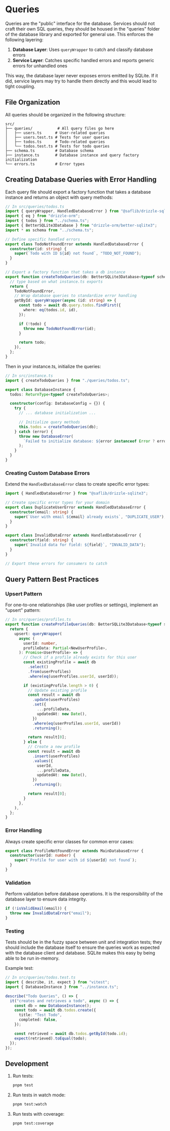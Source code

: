 # Queries

Queries are the "public" interface for the database. Services should not craft their own SQL queries, they should be housed in the "queries" folder of the database library and exported for general use. This enforces the following layering:

1. **Database Layer**: Uses `queryWrapper` to catch and classify database errors
2. **Service Layer**: Catches specific handled errors and reports generic errors for unhandled ones

This way, the database layer never exposes errors emitted by SQLite. If it did, service layers may try
to handle them directly and this would lead to tight coupling.

## File Organization

All queries should be organized in the following structure:

```
src/
├── queries/           # All query files go here
│   ├── users.ts      # User-related queries
│   ├── users.test.ts # Tests for user queries
│   ├── todos.ts      # Todo-related queries
│   └── todos.test.ts # Tests for todo queries
├── schema.ts         # Database schema
├── instance.ts       # Database instance and query factory initialization
└── errors.ts         # Error types
```

## Creating Database Queries with Error Handling

Each query file should export a factory function that takes a database instance and returns an object with query methods:

```typescript
// In src/queries/todos.ts
import { queryWrapper, HandledDatabaseError } from "@saflib/drizzle-sqlite3";
import { eq } from "drizzle-orm";
import { todos } from "../schema.ts";
import { BetterSQLite3Database } from "drizzle-orm/better-sqlite3";
import * as schema from "../schema.ts";

// Define specific handled errors
export class TodoNotFoundError extends HandledDatabaseError {
  constructor(id: string) {
    super(`Todo with ID ${id} not found`, "TODO_NOT_FOUND");
  }
}

// Export a factory function that takes a db instance
export function createTodoQueries(db: BetterSQLite3Database<typeof schema>) {
  // type based on what instance.ts exports
  return {
    TodoNotFoundError,
    // Wrap database queries to standardize error handling
    getById: queryWrapper(async (id: string) => {
      const todo = await db.query.todos.findFirst({
        where: eq(todos.id, id),
      });

      if (!todo) {
        throw new TodoNotFoundError(id);
      }

      return todo;
    }),
  };
}
```

Then in your instance.ts, initialize the queries:

```typescript
// In src/instance.ts
import { createTodoQueries } from "./queries/todos.ts";

export class DatabaseInstance {
  todos: ReturnType<typeof createTodoQueries>;

  constructor(config: DatabaseConfig = {}) {
    try {
      // ... database initialization ...

      // Initialize query methods
      this.todos = createTodoQueries(db);
    } catch (error) {
      throw new DatabaseError(
        `Failed to initialize database: ${error instanceof Error ? error.message : String(error)}`,
      );
    }
  }
}
```

### Creating Custom Database Errors

Extend the `HandledDatabaseError` class to create specific error types:

```typescript
import { HandledDatabaseError } from "@saflib/drizzle-sqlite3";

// Create specific error types for your domain
export class DuplicateUserError extends HandledDatabaseError {
  constructor(email: string) {
    super(`User with email ${email} already exists`, "DUPLICATE_USER");
  }
}

export class InvalidDataError extends HandledDatabaseError {
  constructor(field: string) {
    super(`Invalid data for field: ${field}`, "INVALID_DATA");
  }
}

// Export these errors for consumers to catch
```

## Query Pattern Best Practices

### Upsert Pattern

For one-to-one relationships (like user profiles or settings), implement an "upsert" pattern:

```typescript
// In src/queries/profiles.ts
export function createProfileQueries(db: BetterSQLite3Database<typeof schema>) {
  return {
    upsert: queryWrapper(
      async (
        userId: number,
        profileData: Partial<NewUserProfile>,
      ): Promise<UserProfile> => {
        // Check if a profile already exists for this user
        const existingProfile = await db
          .select()
          .from(userProfiles)
          .where(eq(userProfiles.userId, userId));

        if (existingProfile.length > 0) {
          // Update existing profile
          const result = await db
            .update(userProfiles)
            .set({
              ...profileData,
              updatedAt: new Date(),
            })
            .where(eq(userProfiles.userId, userId))
            .returning();

          return result[0];
        } else {
          // Create a new profile
          const result = await db
            .insert(userProfiles)
            .values({
              userId,
              ...profileData,
              updatedAt: new Date(),
            })
            .returning();

          return result[0];
        }
      },
    ),
  };
}
```

### Error Handling

Always create specific error classes for common error cases:

```typescript
export class ProfileNotFoundError extends MainDatabaseError {
  constructor(userId: number) {
    super(`Profile for user with id ${userId} not found`);
  }
}
```

### Validation

Perform validation before database operations. It is the responsibility of the database layer to ensure data integrity.

```typescript
if (!isValidEmail(email)) {
  throw new InvalidDataError("email");
}
```

### Testing

Tests should be in the fuzzy space between unit and integration tests; they should include the database itself to ensure the queries work as expected with the database client and database. SQLite makes this easy by being able to be run in-memory.

Example test:

```typescript
// In src/queries/todos.test.ts
import { describe, it, expect } from "vitest";
import { DatabaseInstance } from "../instance.ts";

describe("Todo Queries", () => {
  it("creates and retrieves a todo", async () => {
    const db = new DatabaseInstance();
    const todo = await db.todos.create({
      title: "Test Todo",
      completed: false,
    });

    const retrieved = await db.todos.getById(todo.id);
    expect(retrieved).toEqual(todo);
  });
});
```

## Development

1. Run tests:

   ```bash
   pnpm test
   ```

2. Run tests in watch mode:

   ```bash
   pnpm test:watch
   ```

3. Run tests with coverage:
   ```bash
   pnpm test:coverage
   ```
